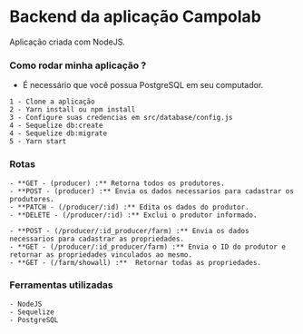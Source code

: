 # Backend da aplicação Campolab

Aplicação criada com NodeJS.

### Como rodar minha aplicação ?

- É necessário que você possua PostgreSQL em seu computador.

```
1 - Clone a aplicação
2 - Yarn install ou npm install
3 - Configure suas credencias em src/database/config.js
4 - Sequelize db:create
4 - Sequelize db:migrate
5 - Yarn start

```

### Rotas

```
- **GET - (producer) :** Retorna todos os produtores.
- **POST - (producer) :** Envia os dados necessarios para cadastrar os produtores.
- **PATCH - (/producer/:id) :** Edita os dados do produtor.
- **DELETE - (/producer/:id) :** Exclui o produtor informado.

- **POST - (/producer/:id_producer/farm) :** Envia os dados necessarios para cadastrar as propriedades.
- **GET - (/producer/:id_producer/farm) :** Envia o ID do produtor e retornar as propriedades vinculados ao mesmo.
- **GET - (/farm/showall) :**  Retornar todas as propriedades.

```

### Ferramentas utilizadas

```
- NodeJS
- Sequelize
- PostgreSQL
```
